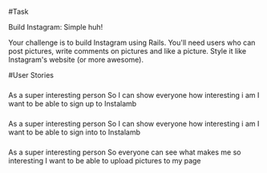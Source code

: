 #Task

Build Instagram: Simple huh!

Your challenge is to build Instagram using Rails. You'll need users who can post pictures, write comments on pictures and like a picture. Style it like Instagram's website (or more awesome).


#User Stories

###
As a super interesting person
So I can show everyone how interesting i am
I want to be able to sign up to Instalamb
###

As a super interesting person
So I can show everyone how interesting i am
I want to be able to sign into to Instalamb
###

###
As a super interesting person
So everyone can see what makes me so interesting
I want to be able to upload pictures to my page
###
